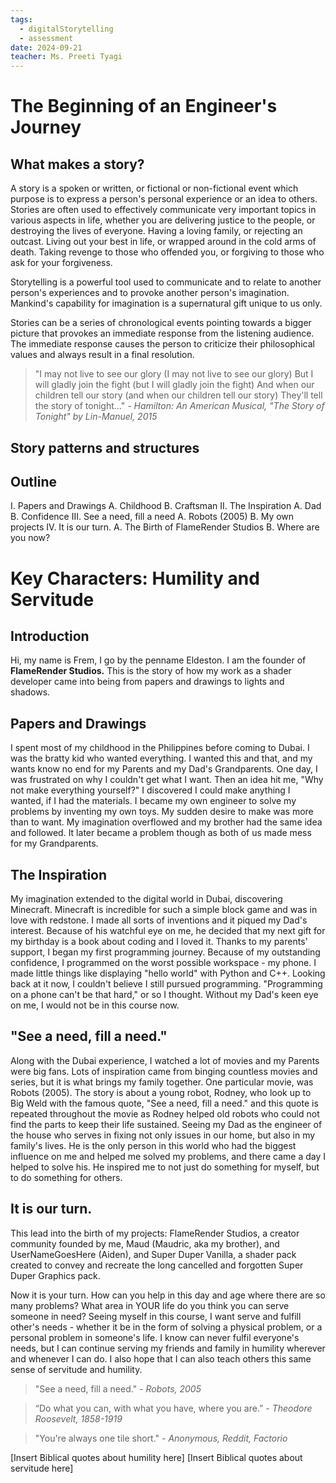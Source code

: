 ```yaml
---
tags:
  - digitalStorytelling
  - assessment
date: 2024-09-21
teacher: Ms. Preeti Tyagi
---
```

# The Beginning of an Engineer's Journey
## What makes a story?
A story is a spoken or written, or fictional or non-fictional event which purpose is to express a person's personal experience or an idea to others. Stories are often used to effectively communicate very important topics in various aspects in life, whether you are delivering justice to the people, or destroying the lives of everyone. Having a loving family, or rejecting an outcast. Living out your best in life, or wrapped around in the cold arms of death. Taking revenge to those who offended you, or forgiving to those who ask for your forgiveness.

Storytelling is a powerful tool used to communicate and to relate to another person's experiences and to provoke another person's imagination. Mankind's capability for imagination is a supernatural gift unique to us only.

Stories can be a series of chronological events pointing towards a bigger picture that provokes an immediate response from the listening audience. The immediate response causes the person to criticize their philosophical values and always result in a final resolution.

> "I may not live to see our glory (I may not live to see our glory)
> But I will gladly join the fight (but I will gladly join the fight)
> And when our children tell our story (and when our children tell our story)
> They'll tell the story of tonight..."
> *- Hamilton: An American Musical, "The Story of Tonight" by Lin-Manuel, 2015*
## Story patterns and structures

## Outline
I. Papers and Drawings
	A. Childhood
	B. Craftsman
II. The Inspiration
	A. Dad
	B. Confidence
III. See a need, fill a need
	A. Robots (2005)
	B. My own projects
IV. It is our turn.
	A. The Birth of FlameRender Studios
	B. Where are you now?
# Key Characters: Humility and Servitude
## Introduction
Hi, my name is Frem, I go by the penname Eldeston. I am the founder of **FlameRender Studios.** This is the story of how my work as a shader developer came into being from papers and drawings to lights and shadows.
## Papers and Drawings
I spent most of my childhood in the Philippines before coming to Dubai. I was the bratty kid who wanted everything. I wanted this and that, and my wants know no end for my Parents and my Dad's Grandparents. One day, I was frustrated on why I couldn't get what I want. Then an idea hit me, "Why not make everything yourself?" I discovered I could make anything I wanted, if I had the materials. I became my own engineer to solve my problems by inventing my own toys. My sudden desire to make was more than to want. My imagination overflowed and my brother had the same idea and followed. It later became a problem though as both of us made mess for my Grandparents.
## The Inspiration
My imagination extended to the digital world in Dubai, discovering Minecraft. Minecraft is incredible for such a simple block game and was in love with redstone. I made all sorts of inventions and it piqued my Dad's interest. Because of his watchful eye on me, he decided that my next gift for my birthday is a book about coding and I loved it. Thanks to my parents' support, I began my first programming journey. Because of my outstanding confidence, I programmed on the worst possible workspace - my phone. I made little things like displaying "hello world" with Python and C++. Looking back at it now, I couldn't believe I still pursued programming. "Programming on a phone can't be that hard," or so I thought. Without my Dad's keen eye on me, I would not be in this course now.
## "See a need, fill a need."
Along with the Dubai experience, I watched a lot of movies and my Parents were big fans. Lots of inspiration came from binging countless movies and series, but it is what brings my family together. One particular movie, was Robots (2005). The story is about a young robot, Rodney, who look up to Big Weld with the famous quote, "See a need, fill a need." and this quote is repeated throughout the movie as Rodney helped old robots who could not find the parts to keep their life sustained. Seeing my Dad as the engineer of the house who serves in fixing not only issues in our home, but also in my family's lives. He is the only person in this world who had the biggest influence on me and helped me solved my problems, and there came a day I helped to solve his. He inspired me to not just do something for myself, but to do something for others.
## It is our turn.
This lead into the birth of my projects: FlameRender Studios, a creator community founded by me, Maud (Maudric, aka my brother), and UserNameGoesHere (Aiden), and Super Duper Vanilla, a shader pack created to convey and recreate the long cancelled and forgotten Super Duper Graphics pack.

Now it is your turn. How can you help in this day and age where there are so many problems? What area in YOUR life do you think you can serve someone in need? Seeing myself in this course, I want serve and fulfill other's needs - whether it be in the form of solving a physical problem, or a personal problem in someone's life. I know can never fulfil everyone's needs, but I can continue serving my friends and family in humility wherever and whenever I can do. I also hope that I can also teach others this same sense of servitude and humility.

> "See a need, fill a need."
> *- Robots, 2005*

> “Do what you can, with what you have, where you are.”
> *- Theodore Roosevelt, 1858-1919*

> "You're always one tile short."
> *- Anonymous, Reddit, Factorio*

[Insert Biblical quotes about humility here]
[Insert Biblical quotes about servitude here]